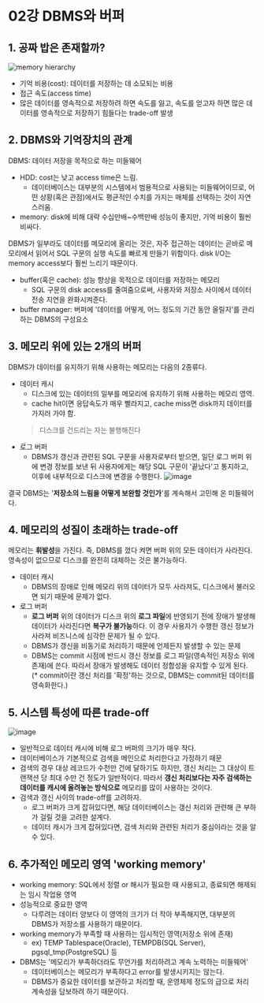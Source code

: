 # 02강 DBMS와 버퍼

## 1. 공짜 밥은 존재할까?
![memory hierarchy](https://qph.fs.quoracdn.net/main-qimg-b8b8c0f647e43ad6afb64d9e316ad0e7)
- 기억 비용(cost): 데이터를 저장하는 데 소모되는 비용
- 접근 속도(access time)
- 많은 데이터를 영속적으로 저장하려 하면 속도를 잃고, 속도를 얻고자 하면 많은 데이터를 영속적으로 저장하기 힘들다는 trade-off 발생


## 2. DBMS와 기억장치의 관계
DBMS: 데이터 저장을 목적으로 하는 미들웨어

- HDD: cost는 낮고 access time은 느림.
  - 데이터베이스는 대부분의 시스템에서 범용적으로 사용되는 미들웨어이므로, 어떤 상황(혹은 관점)에서도 평균적인 수치를 가지는 매체를 선택하는 것이 자연스러움.
- memory: disk에 비해 대략 수십만배~수백만배 성능이 좋지만, 기억 비용이 훨씬 비싸다.

DBMS가 일부라도 데이터를 메모리에 올리는 것은, 자주 접근하는 데이터는 곧바로 메모리에서 읽어서 SQL 구문의 실행 속도를 빠르게 만들기 위함이다. disk I/O는 memory access보다 훨씬 느리기 때문이다.

- buffer(혹은 cache): 성능 향상을 목적으로 데이터를 저장하는 메모리
  - SQL 구문의 disk access를 줄여줌으로써, 사용자와 저장소 사이에서 데이터 전송 지연을 완화시켜준다.
- buffer manager: 버퍼에 '데이터를 어떻게, 어느 정도의 기간 동안 올릴지'를 관리하는 DBMS의 구성요소


## 3. 메모리 위에 있는 2개의 버퍼
DBMS가 데이터를 유지하기 위해 사용하는 메모리는 다음의 2종류다.

- 데이터 캐시
  - 디스크에 있는 데이터의 일부를 메모리에 유지하기 위해 사용하는 메모리 영역.
  - cache hit이면 응답속도가 매우 빨라지고, cache miss면 disk까지 데이터를 가지러 가야 함.
  > 디스크를 건드리는 자는 불행해진다
- 로그 버퍼
  - DBMS가 갱신과 관련된 SQL 구문을 사용자로부터 받으면, 일단 로그 버퍼 위에 변경 정보를 보낸 뒤 사용자에게는 해당 SQL 구문이 '끝났다'고 통지하고, 이후에 내부적으로 디스크에 변경을 수행한다.
  ![image](https://user-images.githubusercontent.com/26949964/70857295-0cfc3280-1f2f-11ea-8e38-9badcfe6961d.png)

결국 DBMS는 '**저장소의 느림을 어떻게 보완할 것인가**'를 계속해서 고민해 온 미들웨어다.


## 4. 메모리의 성질이 초래하는 trade-off
메모리는 **휘발성**을 가진다. 즉, DBMS를 껐다 켜면 버퍼 위의 모든 데이터가 사라진다. 영속성이 없으므로 디스크를 완전히 대체하는 것은 불가능하다.

- 데이터 캐시
  - DBMS의 장애로 인해 메모리 위의 데이터가 모두 사라져도, 디스크에서 불러오면 되기 때문에 문제가 없다.
- 로그 버퍼
  - **로그 버퍼** 위의 데이터가 디스크 위의 **로그 파일**에 반영되기 전에 장애가 발생해 데이터가 사라진다면 **복구가 불가능**하다. 이 경우 사용자가 수행한 갱신 정보가 사라져 비즈니스에 심각한 문제가 될 수 있다.
  - DBMS가 갱신을 비동기로 처리하기 때문에 언제든지 발생할 수 있는 문제
  - DBMS는 commit 시점에 반드시 갱신 정보를 로그 파일(영속적인 저장소 위에 존재)에 쓴다. 따라서 장애가 발생해도 데이터 정합성을 유지할 수 있게 된다.  
    (* commit이란 갱신 처리를 '확정'하는 것으로, DBMS는 commit된 데이터를 영속화한다.)


## 5. 시스템 특성에 따른 trade-off
![image](https://user-images.githubusercontent.com/26949964/70857467-379bba80-1f32-11ea-846b-8eba9b3e0fe4.png)
- 일반적으로 데이터 캐시에 비해 로그 버퍼의 크기가 매우 작다.
- 데이터베이스가 기본적으로 검색을 메인으로 처리한다고 가정하기 때문
- 검색의 경우 대상 레코드가 수천만 건에 달하기도 하지만, 갱신 처리는 그 대상이 트랜잭션 당 최대 수만 건 정도가 일반적이다. 따라서 **갱신 처리보다는 자주 검색하는 데이터를 캐시에 올려놓는 방식으로** 메모리를 많이 사용하는 것이다.
- 검색과 갱신 사이의 trade-off를 고려하자.
  - 로그 버퍼가 크게 잡혀있다면, 해당 데이터베이스는 갱신 처리와 관련해 큰 부하가 걸릴 것을 고려한 설계다.
  - 데이터 캐시가 크게 잡혀있다면, 검색 처리와 관련된 처리가 중심이라는 것을 알 수 있다.


## 6. 추가적인 메모리 영역 'working memory'
- working memory: SQL에서 정렬 or 해시가 필요한 때 사용되고, 종료되면 해제되는 임시 작업용 영역
- 성능적으로 중요한 영역
  - 다루려는 데이터 양보다 이 영역의 크기가 더 작아 부족해지면, 대부분의 DBMS가 저장소를 사용하기 때문이다.
- working memory가 부족할 때 사용하는 임시적인 영역(저장소 위에 존재)
  - ex) TEMP Tablespace(Oracle), TEMPDB(SQL Server), pgsql_tmp(PostgreSQL) 등
- DBMS는 '메모리가 부족하더라도 무언가를 처리하려고 계속 노력하는 미들웨어'
  - 데이터베이스는 메모리가 부족하다고 error를 발생시키지는 않는다.
  - DBMS가 중요한 데이터를 보관하고 처리할 때, 운영체제 정도의 급으로 처리 계속성을 담보하려 하기 때문이다.